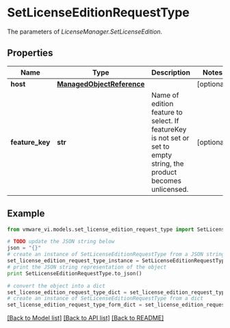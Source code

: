 # SetLicenseEditionRequestType

The parameters of *LicenseManager.SetLicenseEdition*. 

## Properties
Name | Type | Description | Notes
------------ | ------------- | ------------- | -------------
**host** | [**ManagedObjectReference**](ManagedObjectReference.md) |  | [optional] 
**feature_key** | **str** | Name of edition feature to select. If featureKey is not set or set to empty string, the product becomes unlicensed.  | [optional] 

## Example

```python
from vmware_vi.models.set_license_edition_request_type import SetLicenseEditionRequestType

# TODO update the JSON string below
json = "{}"
# create an instance of SetLicenseEditionRequestType from a JSON string
set_license_edition_request_type_instance = SetLicenseEditionRequestType.from_json(json)
# print the JSON string representation of the object
print SetLicenseEditionRequestType.to_json()

# convert the object into a dict
set_license_edition_request_type_dict = set_license_edition_request_type_instance.to_dict()
# create an instance of SetLicenseEditionRequestType from a dict
set_license_edition_request_type_form_dict = set_license_edition_request_type.from_dict(set_license_edition_request_type_dict)
```
[[Back to Model list]](../README.md#documentation-for-models) [[Back to API list]](../README.md#documentation-for-api-endpoints) [[Back to README]](../README.md)


